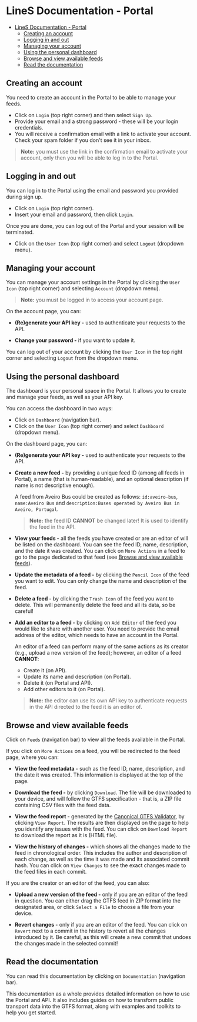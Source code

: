 # LineS Documentation - Portal

- [LineS Documentation - Portal](#lines-documentation---portal)
  - [Creating an account](#creating-an-account)
  - [Logging in and out](#logging-in-and-out)
  - [Managing your account](#managing-your-account)
  - [Using the personal dashboard](#using-the-personal-dashboard)
  - [Browse and view available feeds](#browse-and-view-available-feeds)
  - [Read the documentation](#read-the-documentation)

## Creating an account

You need to create an account in the Portal to be able to manage your feeds.

- Click on `Login` (top right corner) and then select `Sign Up`.
- Provide your email and a strong password - these will be your login credentials.
- You will receive a confirmation email with a link to activate your account. Check your spam folder if you don't see it in your inbox.

> **Note:** you must use the link in the confirmation email to activate your account, only then you will be able to log in to the Portal.

## Logging in and out

You can log in to the Portal using the email and password you provided during sign up.

- Click on `Login` (top right corner).
- Insert your email and password, then click `Login`.

Once you are done, you can log out of the Portal and your session will be terminated.

- Click on the `User Icon` (top right corner) and select `Logout` (dropdown menu).

## Managing your account

You can manage your account settings in the Portal by clicking the `User Icon` (top right corner) and selecting `Account` (dropdown menu).

> **Note:** you must be logged in to access your account page.

On the account page, you can:

- **(Re)generate your API key -** used to authenticate your requests to the API.

- **Change your password -** if you want to update it.
  
You can log out of your account by clicking the `User Icon` in the top right corner and selecting `Logout` from the dropdown menu.

## Using the personal dashboard

The dashboard is your personal space in the Portal. It allows you to create and manage your feeds, as well as your API key.

You can access the dashboard in two ways:

- Click on `Dashboard` (navigation bar).
- Click on the `User Icon` (top right corner) and select `Dashboard` (dropdown menu).

On the dashboard page, you can:

- **(Re)generate your API key -** used to authenticate your requests to the API.

- **Create a new feed -** by providing a unique feed ID (among all feeds in Portal), a name (that is human-readable), and an optional description (if name is not descriptive enough). 
  
  A feed from Aveiro Bus could be created as follows: `id:aveiro-bus`, `name:Aveiro Bus` and `description:Buses operated by Aveiro Bus in Aveiro, Portugal`.

  > **Note:** the feed ID **CANNOT** be changed later! It is used to identify the feed in the API.

- **View your feeds -** all the feeds you have created or are an editor of will be listed on the dashboard. You can see the feed ID, name, description, and the date it was created. You can click on `More Actions` in a feed to go to the page dedicated to that feed (see [Browse and view available feeds](#browse-and-view-available-feeds)).

- **Update the metadata of a feed -** by clicking the `Pencil Icon` of the feed you want to edit. You can only change the name and description of the feed.

- **Delete a feed -** by clicking the `Trash Icon` of the feed you want to delete. This will permanently delete the feed and all its data, so be careful!

- **Add an editor to a feed -** by clicking on `Add Editor` of the feed you would like to share with another user. You need to provide the email address of the editor, which needs to have an account in the Portal.

  An editor of a feed can perform many of the same actions as its creator (e.g., upload a new version of the feed); however, an editor of a feed **CANNOT**:
  - Create it (on API).
  - Update its name and description (on Portal).
  - Delete it (on Portal and API).
  - Add other editors to it (on Portal).

  > **Note:** the editor can use its own API key to authenticate requests in the API directed to the feed it is an editor of.


## Browse and view available feeds

Click on `Feeds` (navigation bar) to view all the feeds available in the Portal.

If you click on `More Actions` on a feed, you will be redirected to the feed page, where you can:

- **View the feed metadata -** such as the feed ID, name, description, and the date it was created. This information is displayed at the top of the page.

- **Download the feed -** by clicking `Download`. The file will be downloaded to your device, and will follow the GTFS specification - that is, a ZIP file containing CSV files with the feed data.

- **View the feed report -** generated by the [Canonical GTFS Validator](https://github.com/MobilityData/gtfs-validator), by clicking `View Report`. The results are then displayed on the page to help you identify any issues with the feed. You can click on `Download Report` to download the report as it is (HTML file).

- **View the history of changes -** which shows all the changes made to the feed in chronological order. This includes the author and description of each change, as well as the time it was made and its associated commit hash. You can click on `View Changes` to see the exact changes made to the feed files in each commit.

If you are the creator or an editor of the feed, you can also:

- **Upload a new version of the feed -** only if you are an editor of the feed in question. You can either drag the GTFS feed in ZIP format into the designated area, or click `Select a File` to choose a file from your device.

- **Revert changes -** only if you are an editor of the feed. You can click on `Revert` next to a commit in the history to revert all the changes introduced by it. Be careful, as this will create a new commit that undoes the changes made in the selected commit!

## Read the documentation

You can read this documentation by clicking on `Documentation` (navigation bar).

This documentation as a whole provides detailed information on how to use the Portal and API. It also includes guides on how to transform public transport data into the GTFS format, along with examples and toolkits to help you get started.